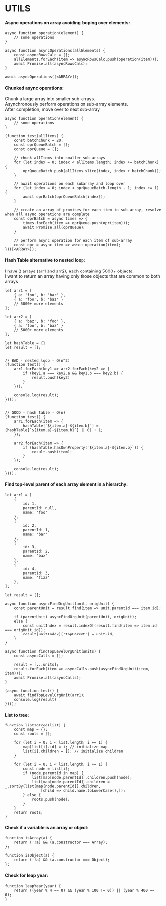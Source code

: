 # UTILS

#### Async operations on array avoiding looping over elements:

    async function operation(element) {
        // some operations
    } 

    async function asyncOperations(allElements) {
        const asyncRowsCalc = [];
        allElements.forEach(item => asyncRowsCalc.push(operation(item)));
        await Promise.all(asyncRowsCalc);
    }

    await asyncOperations([<ARRAY>]);
    
#### Chunked async operations:
Chunk a large array into smaller sub-arrays.  
Asynchronously perform operations on sub-array elements.  
After completion, move over to next sub-array

    async function operation(element) {
        // some operations
    }
    
    (function test(allItems) {
        const batchChunk = 20;
        const oprQueueBatch = [];
        const oprQueue = [];

        // chunk allItems into smaller sub-arrays
        for (let index = 0; index < allItems.length; index += batchChunk) {
            oprQueueBatch.push(allItems.slice(index, index + batchChunk));
        }

        // await operations on each subarray and loop over
        for (let index = 0; index < oprQueueBatch.length - 1; index += 1) {
            await oprBatch(oprQueueBatch[index]);
        }

        // create an array of promises for each item in sub-array, resolve when all async operations are complete
        const oprBatch = async times => {
            times.forEach(item => oprQueue.push(opr(item)));
            await Promise.all(oprQueue);
        }

        // perform async operation for each item of sub-array
        const opr = async item => await operation(item);
    })([<ARRAY>]);
    
    

    

#### Hash Table alternative to nested loop:  
I have 2 arrays (arr1 and arr2), each containing 5000+ objects.  
I want to return an array having only those objects that are common to both arrays

    let arr1 = [
        { a: 'foo', b: 'bar' },
        { a: 'foo', b: 'baz' }
        // 5000+ more elements
    ];

    let arr2 = [
        { a: 'baz', b: 'foo' },
        { a: 'foo', b: 'baz' }
        // 5000+ more elements
    ];

    let hashTable = {}
    let result = [];


    // BAD - nested loop - O(n^2)
    (function test() {
        arr1.forEach(key1 => arr2.forEach(key2 => {
            if (key1.a === key2.a && key1.b === key2.b) {
                result.push(key2)
            }
        }));

        console.log(result);
    })();
    
    
    // GOOD - hash table - O(n)
    (function test() {
        arr1.forEach(item => {
            hashTable[`${item.a}-${item.b}`] = (hashTable[`${item.a}-${item.b}`] || 0) + 1;
        });

        arr2.forEach(item => {
            if (hashTable.hasOwnProperty(`${item.a}-${item.b}`)) {
                result.push(item);
            }
        });

        console.log(result);
    })();

#### Find top-level parent of each array element in a hierarchy:

    let arr1 = [
        {
            id: 1,
            parentId: null,
            name: 'foo'
        },
        {
            id: 2,
            parentId: 1,
            name: 'bar'
        },
        {
            id: 3,
            parentId: 2,
            name: 'baz'
        },
        {
            id: 4,
            parentId: 3,
            name: 'fizz'
        },
    ];

    let result = [];

    async function asyncFindOrgUnit(unit, origUnit) {
        const parentUnit = result.find(item => unit.parentId === item.id);

        if (parentUnit) asyncFindOrgUnit(parentUnit, origUnit);
        else {
            const unitIndex = result.indexOf(result.find(item => item.id === origUnit.id));
            result[unitIndex]['topParent'] = unit.id;
        }
    }

    async function findTopLevelOrgUnit(units) {
        const asyncCalls = [];

        result = [...units];
        result.forEach(item => asyncCalls.push(asyncFindOrgUnit(item, item)));
        await Promise.all(asyncCalls);
    }

    (async function test() {
        await findTopLevelOrgUnit(arr1);
        console.log(result)
    })();

#### List to tree:

    function listToTree(list) {
        const map = {};
        const roots = [];

        for (let i = 0; i < list.length; i += 1) {
            map[list[i].id] = i; // initialize map
            list[i].children = []; // initialize children
        }

        for (let i = 0; i < list.length; i += 1) {
            const node = list[i];
            if (node.parentId in map) {
                list[map[node.parentId]].children.push(node);
                list[map[node.parentId]].children = _.sortBy(list[map[node.parentId]].children,
                    [child => child.name.toLowerCase(),]);
            } else {
                roots.push(node);
            }
        }
        return roots;
    }

#### Check if a variable is an array or object:

    function isArray(a) {
        return (!!a) && (a.constructor === Array);
    };

    function isObject(a) {
        return (!!a) && (a.constructor === Object);
    };

#### Check for leap year:

    function leapYear(year) {
        return ((year % 4 == 0) && (year % 100 != 0)) || (year % 400 == 0);
    }
